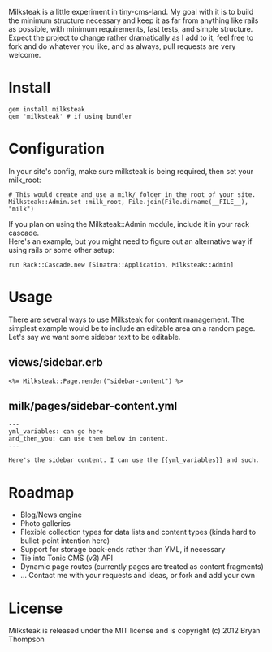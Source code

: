 Milksteak is a little experiment in tiny-cms-land.  My goal with it is to build the minimum structure necessary 
and keep it as far from anything like rails as possible, with minimum requirements, fast tests, and simple 
structure.  Expect the project to change rather dramatically as I add to it, feel free to fork and do whatever
you like, and as always, pull requests are very welcome.  

# Install

    gem install milksteak 
    gem 'milksteak' # if using bundler

# Configuration

In your site's config, make sure milksteak is being required, then set your milk_root:

    # This would create and use a milk/ folder in the root of your site.
    Milksteak::Admin.set :milk_root, File.join(File.dirname(__FILE__), "milk")

If you plan on using the Milksteak::Admin module, include it in your rack cascade.  
Here's an example, but you might need to figure out an alternative way if using 
rails or some other setup:

    run Rack::Cascade.new [Sinatra::Application, Milksteak::Admin]

# Usage

There are several ways to use Milksteak for content management.  The simplest example 
would be to include an editable area on a random page.  Let's say we want some sidebar 
text to be editable.  

## views/sidebar.erb

    <%= Milksteak::Page.render("sidebar-content") %>

## milk/pages/sidebar-content.yml

    ---
    yml_variables: can go here
    and_then_you: can use them below in content.
    ---
    
    Here's the sidebar content. I can use the {{yml_variables}} and such.

# Roadmap

* Blog/News engine
* Photo galleries
* Flexible collection types for data lists and content types (kinda hard to bullet-point intention here)
* Support for storage back-ends rather than YML, if necessary
* Tie into Tonic CMS (v3) API 
* Dynamic page routes (currently pages are treated as content fragments)
* ... Contact me with your requests and ideas, or fork and add your own

# License

Milksteak is released under the MIT license and is copyright (c) 2012 Bryan Thompson    
